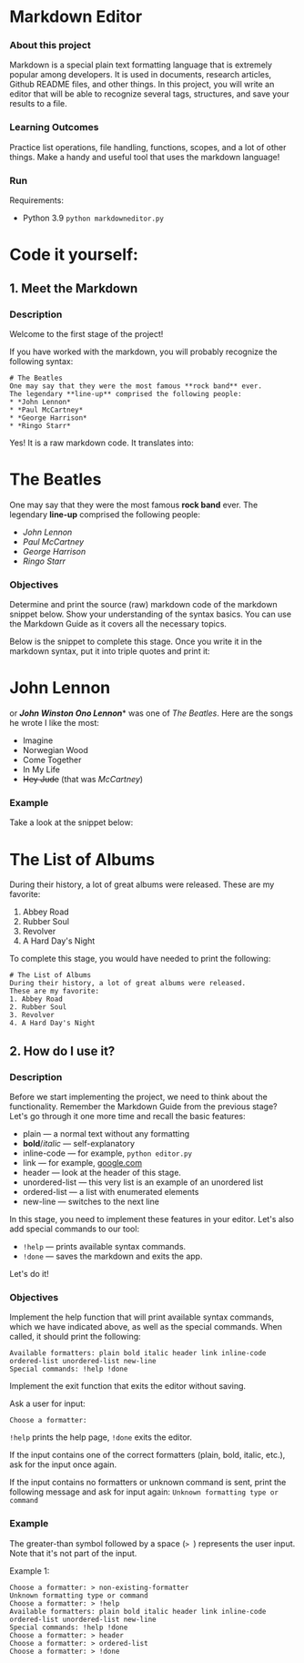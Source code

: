 # Markdown Editor

### About this project
Markdown is a special plain text formatting language that is extremely popular among developers. It is used in documents, research articles, Github README files, and other things. In this project, you will write an editor that will be able to recognize several tags, structures, and save your results to a file.

### Learning Outcomes
Practice list operations, file handling, functions, scopes, and a lot of other things. Make a handy and useful tool that uses the markdown language!

### Run

Requirements:
- Python 3.9
`python markdowneditor.py`

# Code it yourself:

## 1. Meet the Markdown

### Description

Welcome to the first stage of the project!

If you have worked with the markdown, you will probably recognize the following syntax:
```
# The Beatles
One may say that they were the most famous **rock band** ever.
The legendary **line-up** comprised the following people:
* *John Lennon*
* *Paul McCartney*
* *George Harrison*
* *Ringo Starr*
```
Yes! It is a raw markdown code. It translates into:

# The Beatles
One may say that they were the most famous **rock band** ever.
The legendary **line-up** comprised the following people:
* *John Lennon*
* *Paul McCartney*
* *George Harrison*
* *Ringo Starr*

### Objectives

Determine and print the source (raw) markdown code of the markdown snippet below. Show your understanding of the syntax basics. You can use the Markdown Guide as it covers all the necessary topics.

Below is the snippet to complete this stage. Once you write it in the markdown syntax, put it into triple quotes and print it:

# John Lennon

or ***John Winston Ono Lennon**** was one of *The Beatles*.
Here are the songs he wrote I like the most:

* Imagine
* Norwegian Wood
* Come Together
* In My Life
* ~~Hey Jude~~ (that was *McCartney*)

### Example

Take a look at the snippet below:

# The List of Albums
During their history, a lot of great albums were released.
These are my favorite:
1. Abbey Road
2. Rubber Soul
3. Revolver
4. A Hard Day's Night

To complete this stage, you would have needed to print the following:

```
# The List of Albums
During their history, a lot of great albums were released.
These are my favorite:
1. Abbey Road
2. Rubber Soul
3. Revolver
4. A Hard Day's Night
```

## 2. How do I use it?

### Description

Before we start implementing the project, we need to think about the functionality. Remember the Markdown Guide from the previous stage? Let's go through it one more time and recall the basic features:

- plain — a normal text without any formatting
- **bold**/*italic* — self-explanatory
- inline-code — for example, `python editor.py`
- link — for example, [google.com](https://google.com)
- header — look at the header of this stage.
- unordered-list — this very list is an example of an unordered list
- ordered-list — a list with enumerated elements
- new-line — switches to the next line

In this stage, you need to implement these features in your editor. Let's also add special commands to our tool:

- `!help` — prints available syntax commands.
- `!done` — saves the markdown and exits the app.

Let's do it!

### Objectives

Implement the help function that will print available syntax commands, which we have indicated above, as well as the special commands. When called, it should print the following:
```
Available formatters: plain bold italic header link inline-code ordered-list unordered-list new-line
Special commands: !help !done
```
Implement the exit function that exits the editor without saving.

Ask a user for input:
```
Choose a formatter:
```
`!help` prints the help page, `!done` exits the editor.

If the input contains one of the correct formatters (plain, bold, italic, etc.), ask for the input once again.

If the input contains no formatters or unknown command is sent, print the following message and ask for input again: `Unknown formatting type or command`

### Example

The greater-than symbol followed by a space (`> `) represents the user input. Note that it's not part of the input.

Example 1:

```
Choose a formatter: > non-existing-formatter
Unknown formatting type or command
Choose a formatter: > !help
Available formatters: plain bold italic header link inline-code ordered-list unordered-list new-line
Special commands: !help !done
Choose a formatter: > header
Choose a formatter: > ordered-list
Choose a formatter: > !done
```

